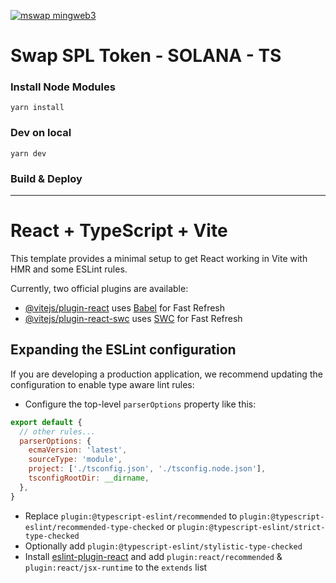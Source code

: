 [![mswap mingweb3]([https://raw.githubusercontent.com/mingweb3/swap-dapp-sol/feat/airdrop-token/public/images/mswap-mingweb3.jpg](https://raw.githubusercontent.com/mingweb3/swap-dapp-sol/feat/airdrop-token/public/images/mswap-mingweb3.jpg?token=GHSAT0AAAAAACMS2CTE6Y2FGJJ3IJ3KSNAOZM6NNOA) "mswap by mingweb3")](https://raw.githubusercontent.com/mingweb3/swap-dapp-sol/feat/airdrop-token/public/images/mswap-mingweb3.jpg?token=GHSAT0AAAAAACMS2CTE6Y2FGJJ3IJ3KSNAOZM6NNOA)
# Swap SPL Token - SOLANA - TS 

### Install Node Modules
`yarn install`

### Dev on local
`yarn dev`

### Build & Deploy

----

# React + TypeScript + Vite

This template provides a minimal setup to get React working in Vite with HMR and some ESLint rules.

Currently, two official plugins are available:

- [@vitejs/plugin-react](https://github.com/vitejs/vite-plugin-react/blob/main/packages/plugin-react/README.md) uses [Babel](https://babeljs.io/) for Fast Refresh
- [@vitejs/plugin-react-swc](https://github.com/vitejs/vite-plugin-react-swc) uses [SWC](https://swc.rs/) for Fast Refresh

## Expanding the ESLint configuration

If you are developing a production application, we recommend updating the configuration to enable type aware lint rules:

- Configure the top-level `parserOptions` property like this:

```js
export default {
  // other rules...
  parserOptions: {
    ecmaVersion: 'latest',
    sourceType: 'module',
    project: ['./tsconfig.json', './tsconfig.node.json'],
    tsconfigRootDir: __dirname,
  },
}
```

- Replace `plugin:@typescript-eslint/recommended` to `plugin:@typescript-eslint/recommended-type-checked` or `plugin:@typescript-eslint/strict-type-checked`
- Optionally add `plugin:@typescript-eslint/stylistic-type-checked`
- Install [eslint-plugin-react](https://github.com/jsx-eslint/eslint-plugin-react) and add `plugin:react/recommended` & `plugin:react/jsx-runtime` to the `extends` list
